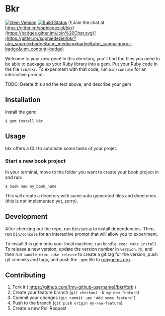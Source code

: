 # Bkr

[![Gem Version](https://badge.fury.io/rb/bkr.svg)](http://badge.fury.io/rb/bkr)
[![Build Status](https://travis-ci.org/sophiedeziel/bkr.svg)](https://travis-ci.org/sophiedeziel/bkr)
[![Join the chat at https://gitter.im/sophiedeziel/bkr](https://badges.gitter.im/Join%20Chat.svg)](https://gitter.im/sophiedeziel/bkr?utm_source=badge&utm_medium=badge&utm_campaign=pr-badge&utm_content=badge)

Welcome to your new gem! In this directory, you'll find the files you need to be able to package up your Ruby library into a gem. Put your Ruby code in the file `lib/bkr`. To experiment with that code, run `bin/console` for an interactive prompt.

TODO: Delete this and the text above, and describe your gem

## Installation

Install the gem:

    $ gem install bkr

## Usage

bkr offers a CLI to automate some tasks of your projet. 

### Start a new book project

In your terminal, move to the folder you want to create your book project in and run:

    $ book new my_book_name

This will create a directory with some auto generated files and directories (this is not implemented yet, sorry).

## Development

After checking out the repo, run `bin/setup` to install dependencies. Then, run `bin/console` for an interactive prompt that will allow you to experiment.

To install this gem onto your local machine, run `bundle exec rake install`. To release a new version, update the version number in `version.rb`, and then run `bundle exec rake release` to create a git tag for the version, push git commits and tags, and push the `.gem` file to [rubygems.org](https://rubygems.org).

## Contributing

1. Fork it ( https://github.com/[my-github-username]/bkr/fork )
2. Create your feature branch (`git checkout -b my-new-feature`)
3. Commit your changes (`git commit -am 'Add some feature'`)
4. Push to the branch (`git push origin my-new-feature`)
5. Create a new Pull Request
